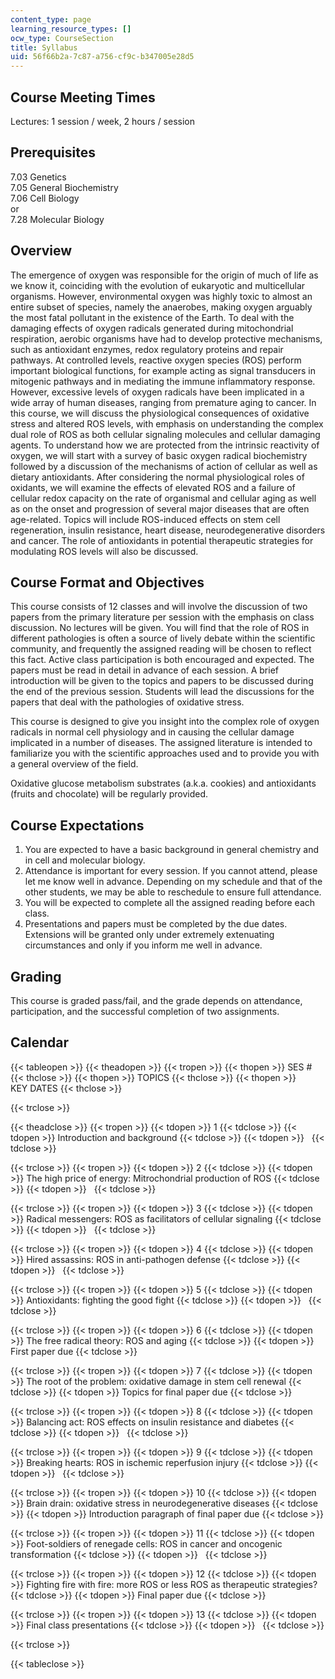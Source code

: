 ```yaml
---
content_type: page
learning_resource_types: []
ocw_type: CourseSection
title: Syllabus
uid: 56f66b2a-7c87-a756-cf9c-b347005e28d5
---
```


Course Meeting Times
--------------------

Lectures: 1 session / week, 2 hours / session

Prerequisites
-------------

7.03 Genetics  
7.05 General Biochemistry  
7.06 Cell Biology  
or  
7.28 Molecular Biology

Overview
--------

The emergence of oxygen was responsible for the origin of much of life as we know it, coinciding with the evolution of eukaryotic and multicellular organisms. However, environmental oxygen was highly toxic to almost an entire subset of species, namely the anaerobes, making oxygen arguably the most fatal pollutant in the existence of the Earth. To deal with the damaging effects of oxygen radicals generated during mitochondrial respiration, aerobic organisms have had to develop protective mechanisms, such as antioxidant enzymes, redox regulatory proteins and repair pathways. At controlled levels, reactive oxygen species (ROS) perform important biological functions, for example acting as signal transducers in mitogenic pathways and in mediating the immune inflammatory response. However, excessive levels of oxygen radicals have been implicated in a wide array of human diseases, ranging from premature aging to cancer. In this course, we will discuss the physiological consequences of oxidative stress and altered ROS levels, with emphasis on understanding the complex dual role of ROS as both cellular signaling molecules and cellular damaging agents. To understand how we are protected from the intrinsic reactivity of oxygen, we will start with a survey of basic oxygen radical biochemistry followed by a discussion of the mechanisms of action of cellular as well as dietary antioxidants. After considering the normal physiological roles of oxidants, we will examine the effects of elevated ROS and a failure of cellular redox capacity on the rate of organismal and cellular aging as well as on the onset and progression of several major diseases that are often age-related. Topics will include ROS-induced effects on stem cell regeneration, insulin resistance, heart disease, neurodegenerative disorders and cancer. The role of antioxidants in potential therapeutic strategies for modulating ROS levels will also be discussed.

Course Format and Objectives
----------------------------

This course consists of 12 classes and will involve the discussion of two papers from the primary literature per session with the emphasis on class discussion. No lectures will be given. You will find that the role of ROS in different pathologies is often a source of lively debate within the scientific community, and frequently the assigned reading will be chosen to reflect this fact. Active class participation is both encouraged and expected. The papers must be read in detail in advance of each session. A brief introduction will be given to the topics and papers to be discussed during the end of the previous session. Students will lead the discussions for the papers that deal with the pathologies of oxidative stress.

This course is designed to give you insight into the complex role of oxygen radicals in normal cell physiology and in causing the cellular damage implicated in a number of diseases. The assigned literature is intended to familiarize you with the scientific approaches used and to provide you with a general overview of the field.

Oxidative glucose metabolism substrates (a.k.a. cookies) and antioxidants (fruits and chocolate) will be regularly provided.

Course Expectations
-------------------

1.  You are expected to have a basic background in general chemistry and in cell and molecular biology.
2.  Attendance is important for every session. If you cannot attend, please let me know well in advance. Depending on my schedule and that of the other students, we may be able to reschedule to ensure full attendance.
3.  You will be expected to complete all the assigned reading before each class.
4.  Presentations and papers must be completed by the due dates. Extensions will be granted only under extremely extenuating circumstances and only if you inform me well in advance.

Grading
-------

This course is graded pass/fail, and the grade depends on attendance, participation, and the successful completion of two assignments.

Calendar
--------

{{< tableopen >}}
{{< theadopen >}}
{{< tropen >}}
{{< thopen >}}
SES #
{{< thclose >}}
{{< thopen >}}
TOPICS
{{< thclose >}}
{{< thopen >}}
KEY DATES
{{< thclose >}}

{{< trclose >}}

{{< theadclose >}}
{{< tropen >}}
{{< tdopen >}}
1
{{< tdclose >}}
{{< tdopen >}}
Introduction and background
{{< tdclose >}}
{{< tdopen >}}
 
{{< tdclose >}}

{{< trclose >}}
{{< tropen >}}
{{< tdopen >}}
2
{{< tdclose >}}
{{< tdopen >}}
The high price of energy: Mitrochondrial production of ROS
{{< tdclose >}}
{{< tdopen >}}
 
{{< tdclose >}}

{{< trclose >}}
{{< tropen >}}
{{< tdopen >}}
3
{{< tdclose >}}
{{< tdopen >}}
Radical messengers: ROS as facilitators of cellular signaling
{{< tdclose >}}
{{< tdopen >}}
 
{{< tdclose >}}

{{< trclose >}}
{{< tropen >}}
{{< tdopen >}}
4
{{< tdclose >}}
{{< tdopen >}}
Hired assassins: ROS in anti-pathogen defense
{{< tdclose >}}
{{< tdopen >}}
 
{{< tdclose >}}

{{< trclose >}}
{{< tropen >}}
{{< tdopen >}}
5
{{< tdclose >}}
{{< tdopen >}}
Antioxidants: fighting the good fight
{{< tdclose >}}
{{< tdopen >}}
 
{{< tdclose >}}

{{< trclose >}}
{{< tropen >}}
{{< tdopen >}}
6
{{< tdclose >}}
{{< tdopen >}}
The free radical theory: ROS and aging
{{< tdclose >}}
{{< tdopen >}}
First paper due
{{< tdclose >}}

{{< trclose >}}
{{< tropen >}}
{{< tdopen >}}
7
{{< tdclose >}}
{{< tdopen >}}
The root of the problem: oxidative damage in stem cell renewal
{{< tdclose >}}
{{< tdopen >}}
Topics for final paper due
{{< tdclose >}}

{{< trclose >}}
{{< tropen >}}
{{< tdopen >}}
8
{{< tdclose >}}
{{< tdopen >}}
Balancing act: ROS effects on insulin resistance and diabetes
{{< tdclose >}}
{{< tdopen >}}
 
{{< tdclose >}}

{{< trclose >}}
{{< tropen >}}
{{< tdopen >}}
9
{{< tdclose >}}
{{< tdopen >}}
Breaking hearts: ROS in ischemic reperfusion injury
{{< tdclose >}}
{{< tdopen >}}
 
{{< tdclose >}}

{{< trclose >}}
{{< tropen >}}
{{< tdopen >}}
10
{{< tdclose >}}
{{< tdopen >}}
Brain drain: oxidative stress in neurodegenerative diseases
{{< tdclose >}}
{{< tdopen >}}
Introduction paragraph of final paper due
{{< tdclose >}}

{{< trclose >}}
{{< tropen >}}
{{< tdopen >}}
11
{{< tdclose >}}
{{< tdopen >}}
Foot-soldiers of renegade cells: ROS in cancer and oncogenic transformation
{{< tdclose >}}
{{< tdopen >}}
 
{{< tdclose >}}

{{< trclose >}}
{{< tropen >}}
{{< tdopen >}}
12
{{< tdclose >}}
{{< tdopen >}}
Fighting fire with fire: more ROS or less ROS as therapeutic strategies?
{{< tdclose >}}
{{< tdopen >}}
Final paper due
{{< tdclose >}}

{{< trclose >}}
{{< tropen >}}
{{< tdopen >}}
13
{{< tdclose >}}
{{< tdopen >}}
Final class presentations
{{< tdclose >}}
{{< tdopen >}}
 
{{< tdclose >}}

{{< trclose >}}

{{< tableclose >}}